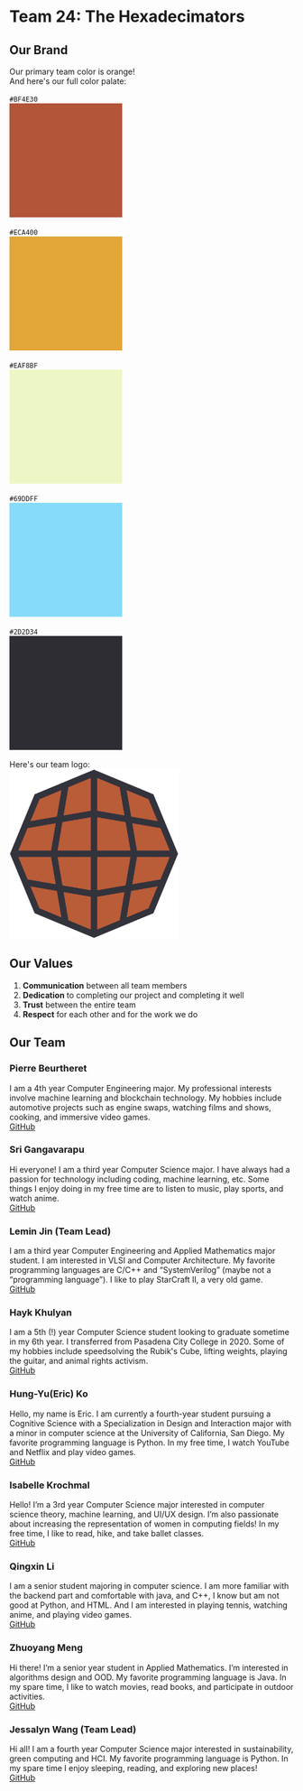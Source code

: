 # Team 24: The Hexadecimators
  
## Our Brand
Our primary team color is orange!  
And here's our full color palate:  
  
`#BF4E30`  
![Color 1](/admin/branding/color1.png)  
  
`#ECA400`    
![Color 2](/admin/branding/color2.png)  
  
`#EAF8BF`   
![Color 3](/admin/branding/color3.png)  
  
`#69DDFF`  
![Color 4](/admin/branding/color4.png)  
  
`#2D2D34`  
![Color 5](/admin/branding/color5.png)    
  
Here's our team logo:  
<img src="/admin/branding/Logo3.png" alt="Team Logo" width=300>

## Our Values
1. **Communication** between all team members
2. **Dedication** to completing our project and completing it well
3. **Trust** between the entire team
4. **Respect** for each other and for the work we do
  
## Our Team
### Pierre Beurtheret
I am a 4th year Computer Engineering major. My professional interests involve machine learning and blockchain technology. My hobbies include automotive projects such as engine swaps, watching films and shows, cooking, and immersive video games.  
[GitHub](https://github.com/PierreBeur)
  
### Sri Gangavarapu
Hi everyone! I am a third year Computer Science major. I have always had a passion for technology including coding, machine learning, etc. Some things I enjoy doing in my free time are to listen to music, play sports, and watch anime.  
[GitHub](https://github.com/sriGang)
  
### Lemin Jin (Team Lead)
I am a third year Computer Engineering and Applied Mathematics major student. I am interested in VLSI and Computer Architecture. My favorite programming languages are C/C++ and “SystemVerilog” (maybe not a “programming language”). I like to play StarCraft II, a very old game.  
[GitHub](https://github.com/Lemin-Jin)
  
### Hayk Khulyan
I am a 5th (!) year Computer Science student looking to graduate sometime in my 6th year. I transferred from Pasadena City College in 2020. Some of my hobbies include speedsolving the Rubik's Cube, lifting weights, playing the guitar, and animal rights activism.  
[GitHub](https://github.com/HaykTheKhulyan)
  
### Hung-Yu(Eric) Ko
Hello, my name is Eric. I am currently a fourth-year student pursuing a Cognitive Science with a Specialization in Design and Interaction major with a minor in computer science at the University of California, San Diego. My favorite programming language is Python. In my free time, I watch YouTube and Netflix and play video games.  
[GitHub](https://github.com/Eric890916)
  
### Isabelle Krochmal
Hello! I’m a 3rd year Computer Science major interested in computer science theory, machine learning, and UI/UX design. I’m also passionate about increasing the representation of women in computing fields! In my free time, I like to read, hike, and take ballet classes.  
[GitHub](https://github.com/isabelle-kr)
  
### Qingxin Li
I am a senior student majoring in computer science. I am more familiar with the backend part and comfortable with java, and C++, I know but am not good at Python, and HTML. And I am interested in playing tennis, watching anime, and playing video games.  
[GitHub](https://github.com/qx12345678)
  
### Zhuoyang Meng
Hi there! I’m a senior year student in Applied Mathematics. I’m interested in algorithms design and OOD. My favorite programming language is Java. In my spare time, I like to watch movies, read books, and participate in outdoor activities.  
[GitHub](https://github.com/ZhuoyangM)
  
### Jessalyn Wang (Team Lead)
Hi all! I am a fourth year Computer Science major interested in sustainability, green computing and HCI. My favorite programming language is Python. In my spare time I enjoy sleeping, reading, and exploring new places!  
[GitHub](https://github.com/JessalynWang)